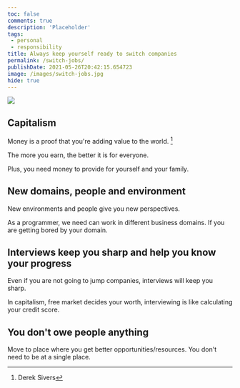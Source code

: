 ```yaml
---
toc: false
comments: true
description: 'Placeholder' 
tags:
 - personal
 - responsibility
title: Always keep yourself ready to switch companies
permalink: /switch-jobs/
publishDate: 2021-05-26T20:42:15.654723
image: /images/switch-jobs.jpg
hide: true
---
```

![](/images/switch-jobs.jpg)

## Capitalism

Money is a proof that you're adding value to the world. [^1]

The more you earn, the better it is for everyone.

Plus, you need money to provide for yourself and your family.

## New domains, people and environment

New environments and people give you new perspectives.

As a programmer, we need can work in different business domains. If you are getting bored by your domain.

## Interviews keep you sharp and help you know your progress

Even if you are not going to jump companies, interviews will keep you sharp.

In capitalism, free market decides your worth, interviewing is like calculating your credit score.

## You don't owe people anything

Move to place where you get better opportunities/resources. You don't need to be at a single place.

[^1]: Derek Sivers
